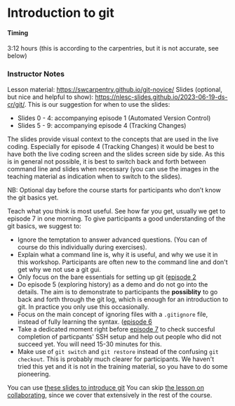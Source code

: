 # Introduction to git
#### Timing
3:12 hours (this is according to the carpentries, but it is not accurate, see below)

### Instructor Notes
Lesson material: https://swcarpentry.github.io/git-novice/
Slides (optional, but nice and helpful to show): https://nlesc-slides.github.io/2023-06-19-ds-cr/git/. This is our suggestion for when to use the slides:
- Slides 0 - 4: accompanying episode 1 (Automated Version Control)
- Slides 5 - 9: accompanying episode 4 (Tracking Changes)

The slides provide visual context to the concepts that are used in the live coding. Especially for episode 4 (Tracking Changes) it would be best to have both the live coding screen and the slides screen side by side. As this is in general not possible, it is best to switch back and forth between command line and slides when necessary (you can use the images in the teaching material as indication when to switch to the slides).

NB: Optional day before the course starts for participants who don’t know the git basics yet.

Teach what you think is most useful. See how far you get, usually we get to episode 7 in one morning.
To give participants a good understanding of the git basics, we suggest to:
* Ignore the temptation to answer advanced questions. (You can of course do this individually during exercises).
* Explain what a command line is, why it is useful, and why we use it in this workshop. Participants are often new to the command line and don't get why we not use a git gui.
* Only focus on the bare essentials for setting up git ([episode 2](https://swcarpentry.github.io/git-novice/02-setup/index.html)
* Do episode 5 (exploring history) as a demo and do not go into the details. The aim is to demonstrate to participants the **possiblity** to go back and forth through the git log, which is enough for an introduction to git. In practice you only use this occasionally.
* Focus on the main concept of ignoring files with a `.gitignore` file, instead of fully learning the syntax. ([episode 6](https://swcarpentry.github.io/git-novice/06-ignore/index.html)
* Take a dedicated moment right before [episode 7](https://swcarpentry.github.io/git-novice/07-github/index.html) to check succesful completion of particpants' SSH setup and help out people who did not succeed yet. You will need 15-30 minutes for this.
* Make use of `git switch` and `git restore` instead of the confusing `git checkout`. This is probably much clearer for participants. We haven't tried this yet and it is not in the training material, so you have to do some pioneering.

You can use [these slides to introduce git](../files/02-introduction-to-git-slides.pptx)
You can skip [the lesson on collaborating](https://swcarpentry.github.io/git-novice/08-collab/index.html),
since we cover that extensively in the rest of the course. 
